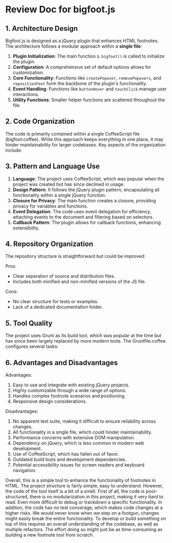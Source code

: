 # Review Doc for bigfoot.js

## 1. Architecture Design

Bigfoot.js is designed as a jQuery plugin that enhances HTML footnotes. The architecture follows a modular approach within a **single file**:

1. **Plugin Initialization**: The main function `$.bigfoot()` is called to initialize the plugin.
2. **Configuration**: A comprehensive set of default options allows for customization.
3. **Core Functionality**: Functions like `createPopover`, `removePopovers`, and `repositionFeet` form the backbone of the plugin's functionality.
4. **Event Handling**: Functions like `buttonHover` and `touchClick` manage user interactions.
5. **Utility Functions**: Smaller helper functions are scattered throughout the file.

## 2. Code Organization

The code is primarily contained within a single CoffeeScript file (bigfoot.coffee). While this approach keeps everything in one place, it may hinder maintainability for larger codebases. Key aspects of the organization include:

## 3. Pattern and Language Use

1. **Language**: The project uses CoffeeScript, which was popular when the project was created but has since declined in usage.
2. **Design Pattern**: It follows the jQuery plugin pattern, encapsulating all functionality within a single jQuery function.
3. **Closure for Privacy**: The main function creates a closure, providing privacy for variables and functions.
4. **Event Delegation**: The code uses event delegation for efficiency, attaching events to the document and filtering based on selectors.
5. **Callback Pattern**: The plugin allows for callback functions, enhancing extensibility.

## 4. Repository Organization

The repository structure is straightforward but could be improved:

Pros:
- Clear separation of source and distribution files.
- Includes both minified and non-minified versions of the JS file.

Cons:
- No clear structure for tests or examples.
- Lack of a dedicated documentation folder.

## 5. Tool Quality

The project uses Grunt as its build tool, which was popular at the time but has since been largely replaced by more modern tools. The Gruntfile.coffee configures several tasks:


## 6. Advantages and Disadvantages

Advantages:
1. Easy to use and integrate with existing jQuery projects.
2. Highly customizable through a wide range of options.
3. Handles complex footnote scenarios and positioning.
4. Responsive design considerations.

Disadvantages:
1. No apparent test suite, making it difficult to ensure reliability across changes.
2. All functionality in a single file, which could hinder maintainability.
3. Performance concerns with extensive DOM manipulation.
4. Dependency on jQuery, which is less common in modern web development.
5. Use of CoffeeScript, which has fallen out of favor.
6. Outdated build tools and development dependencies.
7. Potential accessibility issues for screen readers and keyboard navigation.

Overall, this is a simple tool to enhance the functionality of footnotes in HTML. The project structure is fairly simple, easy to understand. However, the code of the tool itself is a bit of a smell. First of all, the code is poor-structured, there is no modularization in this project, making it very hard to read. Even more difficult to debug or trackdown a specific functionality. In addition, the code has no test converage, which makes code changes at a higher risks. We would never know when we step on a footgun, changes might easily break the entire functionality. To develop or build something on top of this requires an overall understanding of the codebase, as well as multiple refactors. The effort doing so might just be as time-consuming as building a new footnote tool from scratch.
